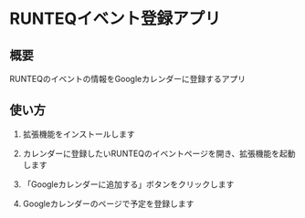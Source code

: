 # RUNTEQイベント登録アプリ
## 概要
RUNTEQのイベントの情報をGoogleカレンダーに登録するアプリ

## 使い方
1. 拡張機能をインストールします

2. カレンダーに登録したいRUNTEQのイベントページを開き、拡張機能を起動します

3. 「Googleカレンダーに追加する」ボタンをクリックします

4. Googleカレンダーのページで予定を登録します

